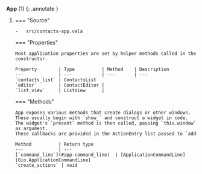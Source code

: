 **App** (1) 
{: .annotate }

1.  === "Source"

        -   src/contacts-app.vala

    === "Properties"

        Most application properties are set by helper methods called in the constructor.

        Property        | Type          | Method    | Description
        ---             | ---           | ---       | ---
        `contacts_list` | ContactsList
        `editor`        | ContactEditor |
        `list_view`     | ListView      | 

    === "Methods"

        App exposes various methods that create dialogs or other windows.
        These usually begin with `show_` and construct a widget in code.
        The widget's `present` method is then called, passing `this.window` as argument.
        These callbacks are provided in the ActionEntry list passed to `add

        Method          | Return type                                           
        ---             | ---
        [`command_line`](#app-command_line)  | [ApplicationCommandLine][Gio.ApplicationCommandLine] 
        `create_actions` | void


